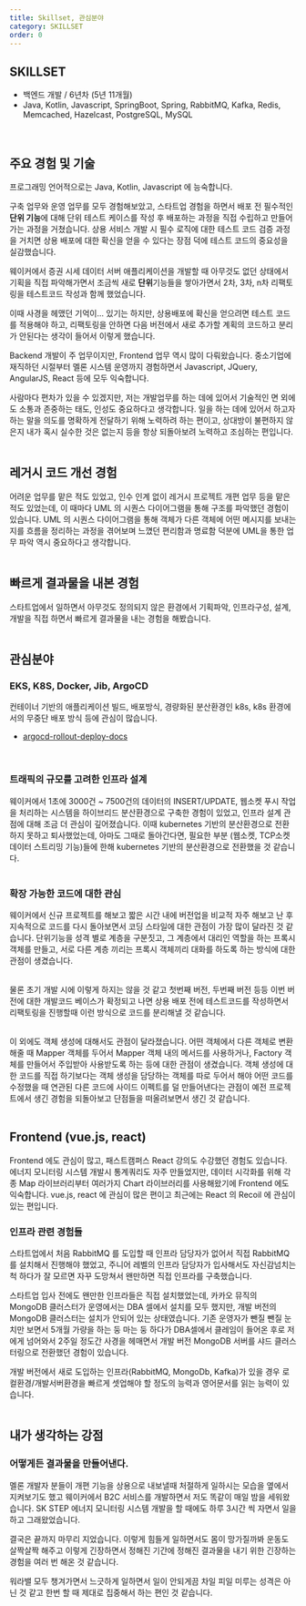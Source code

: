 ```yaml
---
title: Skillset, 관심분야 
category: SKILLSET
order: 0
---
```



## SKILLSET
- 백엔드 개발 / 6년차 (5년 11개월)
- Java, Kotlin, Javascript, SpringBoot, Spring, RabbitMQ, Kafka, Redis, Memcached, Hazelcast, PostgreSQL, MySQL<BR>
<BR>

## 주요 경험 및 기술
프로그래밍 언어적으로는 Java, Kotlin, Javascript 에 능숙합니다.<br>

구축 업무와 운영 업무를 모두 경험해보았고, 스타트업 경험을 하면서 배포 전 필수적인 **단위 기능**에 대해 단위 테스트 케이스를 작성 후 배포하는 과정을 직접 수립하고 만들어가는 과정을 거쳤습니다. 상용 서비스 개발 시 필수 로직에 대한 테스트 코드 검증 과정을 거치면 상용 배포에 대한 확신을 얻을 수 있다는 장점 덕에 테스트 코드의 중요성을 실감했습니다.<br>

웨이커에서 증권 시세 데이터 서버 애플리케이션을 개발할 때 아무것도 없던 상태에서 기획을 직접 파악해가면서 조금씩 새로 **단위**기능들을 쌓아가면서 2차, 3차, n차 리팩토링을 테스트코드 작성과 함께 했었습니다.<br>
  
이때 사경을 헤맸던 기억이... 있기는 하지만, 상용배포에 확신을 얻으려면 테스트 코드를 적용해야 하고, 리팩토링을 안하면 다음 버전에서 새로 추가할 계획의 코드하고 분리가 안된다는 생각이 들어서 이렇게 했습니다.<br>

Backend 개발이 주 업무이지만, Frontend 업무 역시 많이 다뤄왔습니다. 중소기업에 재직하던 시절부터 멜론 시스템 운영까지 경험하면서 Javascript, JQuery, AngularJS, React 등에 모두 익숙합니다.<Br>

사람마다 편차가 있을 수 있겠지만, 저는 개발업무를 하는 데에 있어서 기술적인 면 외에도 소통과 존중하는 태도, 인성도 중요하다고 생각합니다. 일을 하는 데에 있어서 하고자 하는 말을 의도를 명확하게 전달하기 위해 노력하려 하는 편이고, 상대방이 불편하지 않은지 내가 혹시 실수한 것은 없는지 등을 항상 되돌아보려 노력하고 조심하는 편입니다.<br>
<br>

## 레거시 코드 개선 경험
어려운 업무를 맡은 적도 있었고, 인수 인계 없이 레거시 프로젝트 개편 업무 등을 맡은 적도 있었는데, 이 때마다 UML 의 시퀀스 다이어그램을 통해 구조를 파악했던 경험이 있습니다. UML 의 시퀀스 다이어그램을 통해 객체가 다른 객체에 어떤 메시지를 보내는 지를 흐름을 정리하는 과정을 겪어보며 느꼈던 편리함과 명료함 덕분에 UML을 통한 업무 파악 역시 중요하다고 생각합니다.<br>
<br>

## 빠르게 결과물을 내본 경험
스타트업에서 일하면서 아무것도 정의되지 않은 환경에서 기획파악, 인프라구성, 설계, 개발을 직접 하면서 빠르게 결과물을 내는 경험을 해봤습니다.<br>
<br>

## 관심분야
### EKS, K8S, Docker, Jib, ArgoCD
컨테이너 기반의 애플리케이션 빌드, 배포방식, 경량화된 분산환경인 k8s, k8s 환경에서의 무중단 배포 방식 등에 관심이 많습니다.  <br>
- [argocd-rollout-deploy-docs](https://chagchagchag.github.io/argocd-rollout-deploy-docs/)
<br>

### 트래픽의 규모를 고려한 인프라 설계
웨이커에서 1초에 3000건 \~ 7500건의 데이터의 INSERT/UPDATE, 웹소켓 푸시 작업을 처리하는 시스템을 하이브리드 분산환경으로 구축한 경험이 있었고, 인프라 설계 관점에 대해 조금 더 관심이 깊어졌습니다. 이때 kubernetes 기반의 분산환경으로 전환하지 못하고 퇴사했었는데, 아마도 그때로 돌아간다면, 필요한 부분 (웹소켓, TCP소켓 데이터 스트리밍 기능)들에 한해 kubernetes 기반의 분산환경으로 전환했을 것 같습니다.<br>
<br>

### 확장 가능한 코드에 대한 관심
웨이커에서 신규 프로젝트를 해보고 짧은 시간 내에 버전업을 비교적 자주 해보고 난 후 지속적으로 코드를 다시 돌아보면서 코딩 스타일에 대한 관점이 가장 많이 달라진 것 같습니다. 단위기능을 성격 별로 계층을 구분짓고, 그 계층에서 대리인 역할을 하는 프록시 객체를 만들고, 서로 다른 계층 끼리는 프록시 객체끼리 대화를 하도록 하는 방식에 대한 관점이 생겼습니다.<br>
<br>

물론 초기 개발 시에 이렇게 하지는 않을 것 같고 첫번째 버전, 두번째 버전 등등 이번 버전에 대한 개발코드 베이스가 확정되고 나면 상용 배포 전에 테스트코드를 작성하면서 리팩토링을 진행할때 이런 방식으로 코드를 분리해낼 것 같습니다.<br>
<br>

이 외에도 객체 생성에 대해서도 관점이 달라졌습니다. 어떤 객체에서 다른 객체로 변환해줄 때 Mapper 객체를 두어서 Mapper 객체 내의 메서드를 사용하거나, Factory 객체를 만들어서 주입받아 사용받도록 하는 등에 대한 관점이 생겼습니다. 객체 생성에 대한 코드를 직접 하기보다는 객체 생성을 담당하는 객체를 따로 두어서 해야 어떤 코드를 수정했을 때 연관된 다른 코드에 사이드 이펙트를 덜 만들어낸다는 관점이 예전 프로젝트에서 생긴 경험을 되돌아보고 단점들을 떠올려보면서 생긴 것 같습니다.<br>
<br>

## Frontend (vue.js, react)
Frontend 에도 관심이 많고, 패스트캠퍼스 React 강의도 수강했던 경험도 있습니다. 에너지 모니터링 시스템 개발시 통계쿼리도 자주 만들었지만, 데이터 시각화를 위해 각종 Map 라이브러리부터 여러가지 Chart 라이브러리를 사용해왔기에 Frontend 에도 익숙합니다. vue.js, react 에 관심이 많은 편이고 최근에는 React 의 Recoil 에 관심이 있는 편입니다.<br>

### 인프라 관련 경험들
스타트업에서 처음 RabbitMQ 를 도입할 때 인프라 담당자가 없어서 직접 RabbitMQ를 설치해서 진행해야 했었고, 주니어 레벨의 인프라 담당자가 입사해서도 자신감넘치는 척 하다가 잘 모르면 자꾸 도망쳐서 왠만하면 직접 인프라를 구축했습니다. <br>

스타트업 입사 전에도 왠만한 인프라들은 직접 설치했었는데, 카카오 뮤직의 MongoDB 클러스터가 운영에서는 DBA 셀에서 설치를 모두 했지만, 개발 버전의 MongoDB 클러스터는 설치가 안되어 있는 상태였습니다. 기존 운영자가 뺀질 뺀질 눈치만 보면서 5개월 가량을 하는 둥 마는 둥 하다가 DBA셀에서 클레임이 들어온 후로 저에게 넘어와서 2주일 정도간 사경을 헤매면서 개발 버전 MongoDB 서버를 샤드 클러스터링으로 전환했던 경험이 있습니다.<br>

개발 버전에서 새로 도입하는 인프라(RabbitMQ, MongoDb, Kafka)가 있을 경우 로컬환경/개발서버환경을 빠르게 셋업해야 할 정도의 능력과 영어문서를 읽는 능력이 있습니다.<br>
<br>


## 내가 생각하는 강점
### 어떻게든 결과물을 만들어낸다.
멜론 개발자 분들이 개편 기능을 상용으로 내보낼때 처절하게 일하시는 모습을 옆에서 지켜보기도 했고 웨이커에서 B2C 서비스를 개발하면서 저도 똑같이 매일 밤을 세워왔습니다. SK STEP 에너지 모니터링 시스템 개발을 할 때에도 하루 3시간 씩 자면서 일을 하고 그래왔었습니다. <br>

결국은 끝까지 마무리 지었습니다. 이렇게 힘들게 일하면서도 몸이 망가질까봐 운동도 살짝살짝 해주고 이렇게 긴장하면서 정해진 기간에 정해진 결과물을 내기 위한 긴장하는 경험을 여러 번 해온 것 같습니다.<BR>

워라밸 모두 챙겨가면서 느긋하게 일하면서 일이 안되게끔 차일 피일 미루는 성격은 아닌 것 같고 한번 할 때 제대로 집중해서 하는 편인 것 같습니다.<br>
<br>
